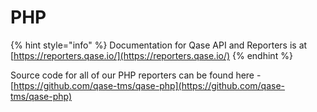 # PHP

{% hint style="info" %}
Documentation for Qase API and Reporters is at [https://reporters.qase.io/](https://reporters.qase.io/)
{% endhint %}

Source code for all of our PHP reporters can be found here - [https://github.com/qase-tms/qase-php](https://github.com/qase-tms/qase-php)
